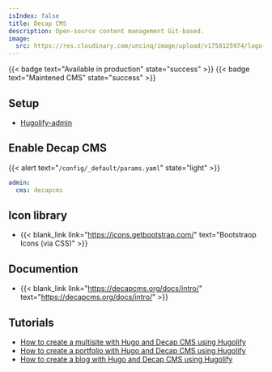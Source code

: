 ```yaml
---
isIndex: false
title: Decap CMS
description: Open-source content management Git-based.
image:
  src: https://res.cloudinary.com/uncinq/image/upload/v1758125974/logo-decap-cms_s1xnvt.svg
---
```

{{< badge text="Available in production" state="success" >}}
{{< badge text="Maintened CMS" state="success" >}}

## Setup

- [Hugolify-admin](../setup/)

## Enable Decap CMS


{{< alert text="`/config/_default/params.yaml`" state="light" >}}

```yaml
admin:
  cms: decapcms
```

## Icon library

- {{< blank_link link="https://icons.getbootstrap.com/" text="Bootstraop Icons (via CSS)" >}}


## Documention

- {{< blank_link link="https://decapcms.org/docs/intro/" text="https://decapcms.org/docs/intro/" >}}

## Tutorials

- [How to create a multisite with Hugo and Decap CMS using Hugolify](/tutorials/how-to-create-a-multisite-with-hugo-and-decap-cms-using-hugolify/)
- [How to create a portfolio with Hugo and Decap CMS using Hugolify](/tutorials/how-to-create-a-portfolio-with-hugo-and-decap-cms-using-hugolify/)
- [How to create a blog with Hugo and Decap CMS using Hugolify](/tutorials/how-to-create-a-blog-with-hugo-and-decap-cms-using-hugolify/)

